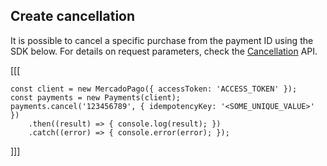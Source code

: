 ## Create cancellation

It is possible to cancel a specific purchase from the payment ID using the SDK below. For details on request parameters, check the [Cancellation](https://www.mercadopago[FAKER][URL][DOMAIN]/developers/en/reference/chargebacks/_payments_payment_id/put) API.

[[[
```node
const client = new MercadoPago({ accessToken: 'ACCESS_TOKEN' });
const payments = new Payments(client);
payments.cancel('123456789', { idempotencyKey: '<SOME_UNIQUE_VALUE>' })
    .then((result) => { console.log(result); })
    .catch((error) => { console.error(error); });
```
]]]